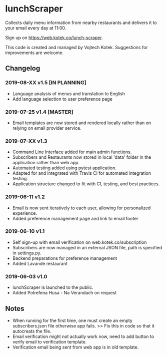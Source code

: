 # lunchScraper

Collects daily menu information from nearby restaurants and delivers it to your email every day at 11:00.

Sign up on https://web.kotek.co/lunch-scraper.

This code is created and managed by Vojtech Kotek. Suggestions for improvements are welcome.


## Changelog

### 2019-08-XX v1.5 [IN PLANNING]
- Language analysis of menus and translation to English
- Add language selection to user preference page

### 2019-07-25 v1.4 [MASTER]
- Email templates are now stored and rendered locally rather than on relying on email provider service.

### 2019-07-XX v1.3 
- Command Line Interface added for main admin functions.
- Subscribers and Restaurants now stored in local 'data' folder in the application rather than web app.
- Automated testing added using pytest application.
- Adapted for and integrated with Travis CI for automated integration testing.
- Application structure changed to fit with CI, testing, and best practices.

### 2019-06-11 v1.2
- Email is now sent iteratively to each user, allowing for personalized experience.
- Added preference management page and link to email footer

### 2019-06-10 v1.1
- Self sign-up with email verification on web.kotek.co/subscription
- Subscribers are now managed in an external JSON file, path is specified in settings.py.
- Backend preparations for preference management
- Added Lavande restaurant

### 2019-06-03 v1.0
- lunchScraper is launched to the public.
- Added Potrefena Husa - Na Verandach on request


## Notes
- When running for the first time, one must create an empty subscribers.json file otherwise app fails. >> Fix this in code so that it autocreats the file.
- Email verification might not actually work now, need to add button to verify email to verification template.
- Verification email being sent from web app is in old template.
